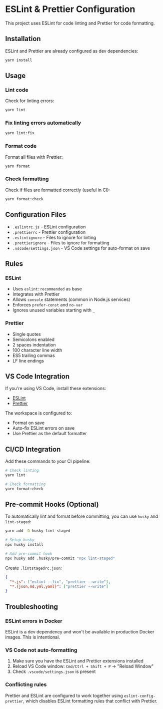 # ESLint & Prettier Configuration

This project uses ESLint for code linting and Prettier for code formatting.

## Installation

ESLint and Prettier are already configured as dev dependencies:

```bash
yarn install
```

## Usage

### Lint code

Check for linting errors:

```bash
yarn lint
```

### Fix linting errors automatically

```bash
yarn lint:fix
```

### Format code

Format all files with Prettier:

```bash
yarn format
```

### Check formatting

Check if files are formatted correctly (useful in CI):

```bash
yarn format:check
```

## Configuration Files

- `.eslintrc.js` - ESLint configuration
- `.prettierrc` - Prettier configuration
- `.eslintignore` - Files to ignore for linting
- `.prettierignore` - Files to ignore for formatting
- `.vscode/settings.json` - VS Code settings for auto-format on save

## Rules

### ESLint

- Uses `eslint:recommended` as base
- Integrates with Prettier
- Allows `console` statements (common in Node.js services)
- Enforces `prefer-const` and `no-var`
- Ignores unused variables starting with `_`

### Prettier

- Single quotes
- Semicolons enabled
- 2 spaces indentation
- 100 character line width
- ES5 trailing commas
- LF line endings

## VS Code Integration

If you're using VS Code, install these extensions:

- [ESLint](https://marketplace.visualstudio.com/items?itemName=dbaeumer.vscode-eslint)
- [Prettier](https://marketplace.visualstudio.com/items?itemName=esbenp.prettier-vscode)

The workspace is configured to:

- Format on save
- Auto-fix ESLint errors on save
- Use Prettier as the default formatter

## CI/CD Integration

Add these commands to your CI pipeline:

```bash
# Check linting
yarn lint

# Check formatting
yarn format:check
```

## Pre-commit Hooks (Optional)

To automatically lint and format before committing, you can use `husky` and `lint-staged`:

```bash
yarn add -D husky lint-staged

# Setup husky
npx husky install

# Add pre-commit hook
npx husky add .husky/pre-commit "npx lint-staged"
```

Create `.lintstagedrc.json`:

```json
{
  "*.js": ["eslint --fix", "prettier --write"],
  "*.{json,md,yml,yaml}": ["prettier --write"]
}
```

## Troubleshooting

### ESLint errors in Docker

ESLint is a dev dependency and won't be available in production Docker images. This is intentional.

### VS Code not auto-formatting

1. Make sure you have the ESLint and Prettier extensions installed
2. Reload VS Code window: `Cmd/Ctrl + Shift + P` → "Reload Window"
3. Check `.vscode/settings.json` is present

### Conflicting rules

Prettier and ESLint are configured to work together using `eslint-config-prettier`, which disables ESLint formatting rules that conflict with Prettier.
